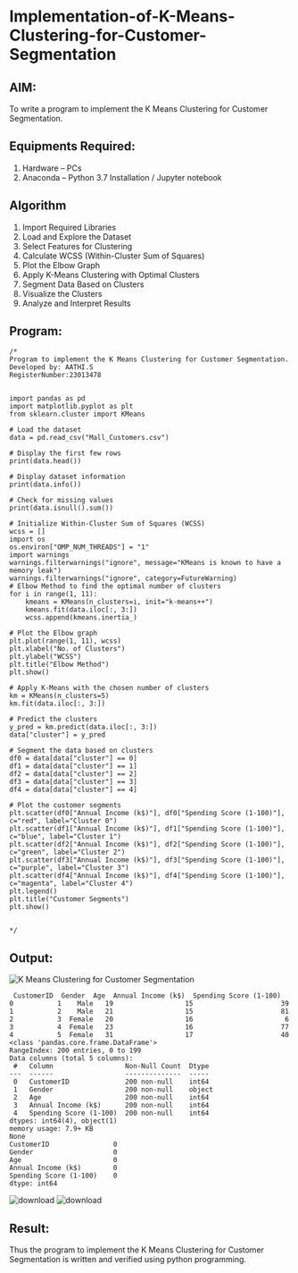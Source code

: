 # Implementation-of-K-Means-Clustering-for-Customer-Segmentation

## AIM:
To write a program to implement the K Means Clustering for Customer Segmentation.

## Equipments Required:
1. Hardware – PCs
2. Anaconda – Python 3.7 Installation / Jupyter notebook

## Algorithm
1. Import Required Libraries
2. Load and Explore the Dataset
3. Select Features for Clustering
4. Calculate WCSS (Within-Cluster Sum of Squares)
5. Plot the Elbow Graph
6. Apply K-Means Clustering with Optimal Clusters
7. Segment Data Based on Clusters
8. Visualize the Clusters
9. Analyze and Interpret Results
## Program:
```
/*
Program to implement the K Means Clustering for Customer Segmentation.
Developed by: AATHI.S
RegisterNumber:23013478


import pandas as pd
import matplotlib.pyplot as plt
from sklearn.cluster import KMeans

# Load the dataset
data = pd.read_csv("Mall_Customers.csv")

# Display the first few rows
print(data.head())

# Display dataset information
print(data.info())

# Check for missing values
print(data.isnull().sum())

# Initialize Within-Cluster Sum of Squares (WCSS)
wcss = []
import os
os.environ["OMP_NUM_THREADS"] = "1"
import warnings
warnings.filterwarnings("ignore", message="KMeans is known to have a memory leak")
warnings.filterwarnings("ignore", category=FutureWarning)
# Elbow Method to find the optimal number of clusters
for i in range(1, 11):
    kmeans = KMeans(n_clusters=i, init="k-means++")
    kmeans.fit(data.iloc[:, 3:])
    wcss.append(kmeans.inertia_)

# Plot the Elbow graph
plt.plot(range(1, 11), wcss)
plt.xlabel("No. of Clusters")
plt.ylabel("WCSS")
plt.title("Elbow Method")
plt.show()

# Apply K-Means with the chosen number of clusters
km = KMeans(n_clusters=5)
km.fit(data.iloc[:, 3:])

# Predict the clusters
y_pred = km.predict(data.iloc[:, 3:])
data["cluster"] = y_pred

# Segment the data based on clusters
df0 = data[data["cluster"] == 0]
df1 = data[data["cluster"] == 1]
df2 = data[data["cluster"] == 2]
df3 = data[data["cluster"] == 3]
df4 = data[data["cluster"] == 4]

# Plot the customer segments
plt.scatter(df0["Annual Income (k$)"], df0["Spending Score (1-100)"], c="red", label="Cluster 0")
plt.scatter(df1["Annual Income (k$)"], df1["Spending Score (1-100)"], c="blue", label="Cluster 1")
plt.scatter(df2["Annual Income (k$)"], df2["Spending Score (1-100)"], c="green", label="Cluster 2")
plt.scatter(df3["Annual Income (k$)"], df3["Spending Score (1-100)"], c="purple", label="Cluster 3")
plt.scatter(df4["Annual Income (k$)"], df4["Spending Score (1-100)"], c="magenta", label="Cluster 4")
plt.legend()
plt.title("Customer Segments")
plt.show()

 
*/
```

## Output:
![K Means Clustering for Customer Segmentation](sam.png)
```
 CustomerID  Gender  Age  Annual Income (k$)  Spending Score (1-100)
0           1    Male   19                  15                      39
1           2    Male   21                  15                      81
2           3  Female   20                  16                       6
3           4  Female   23                  16                      77
4           5  Female   31                  17                      40
<class 'pandas.core.frame.DataFrame'>
RangeIndex: 200 entries, 0 to 199
Data columns (total 5 columns):
 #   Column                  Non-Null Count  Dtype 
---  ------                  --------------  ----- 
 0   CustomerID              200 non-null    int64 
 1   Gender                  200 non-null    object
 2   Age                     200 non-null    int64 
 3   Annual Income (k$)      200 non-null    int64 
 4   Spending Score (1-100)  200 non-null    int64 
dtypes: int64(4), object(1)
memory usage: 7.9+ KB
None
CustomerID                0
Gender                    0
Age                       0
Annual Income (k$)        0
Spending Score (1-100)    0
dtype: int64
```
![download](https://github.com/user-attachments/assets/d97b801b-5b24-49e7-8a04-e53bf933d672)
![download](https://github.com/user-attachments/assets/fe82602e-6c6e-4ba5-be16-cdae691578c3)

## Result:
Thus the program to implement the K Means Clustering for Customer Segmentation is written and verified using python programming.

